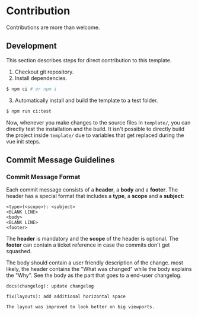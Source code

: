 # Contribution

Contributions are more than welcome.

## Development

This section describes steps for direct contribution to this template.

1. Checkout git repository.
2. Install dependencies.
  ```sh
  $ npm ci # or npm i
  ```
3. Automatically install and build the template to a test folder.
  ```sh
  $ npm run ci:test
  ```

Now, whenever you make changes to the source files in `template/`, you can directly test the installation
and the build. It isn't possible to directly build the project inside `template/` due to variables
that get replaced during the vue init steps.

## Commit Message Guidelines

### Commit Message Format
Each commit message consists of a **header**, a **body** and a **footer**.  The header has a special
format that includes a **type**, a **scope** and a **subject**:

```
<type>(<scope>): <subject>
<BLANK LINE>
<body>
<BLANK LINE>
<footer>
```

The **header** is mandatory and the **scope** of the header is optional.
The **footer** can contain a ticket reference in case the commits don't get squashed.

The body should contain a user friendly description of the change. most likely, the header contains the "What was changed" while the body explains the "Why". See the body as the part that goes to a end-user changelog.

```
docs(changelog): update changelog
```
```
fix(layouts): add additional horizontal space

The layout was improved to look better on big viewports.
```